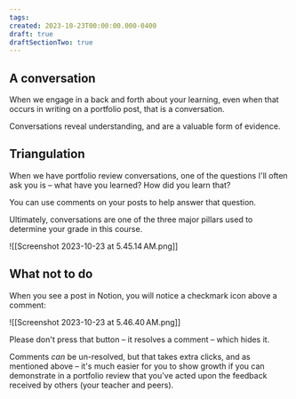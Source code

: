 ```yaml
---
tags:
created: 2023-10-23T00:00:00.000-0400
draft: true
draftSectionTwo: true
---
```

## A conversation

When we engage in a back and forth about your learning, even when that occurs in writing on a portfolio post, that is a conversation.

Conversations reveal understanding, and are a valuable form of evidence.

## Triangulation

When we have portfolio review conversations, one of the questions I'll often ask you is – what have you learned? How did you learn that?

You can use comments on your posts to help answer that question.

Ultimately, conversations are one of the three major pillars used to determine your grade in this course.

![[Screenshot 2023-10-23 at 5.45.14 AM.png]]

## What not to do

When you see a post in Notion, you will notice a checkmark icon above a comment:

![[Screenshot 2023-10-23 at 5.46.40 AM.png]]

Please don't press that button – it resolves a comment – which hides it.

Comments *can* be un-resolved, but that takes extra clicks, and as mentioned above – it's much easier for you to show growth if you can demonstrate in a portfolio review that you've acted upon the feedback received by others (your teacher and peers).